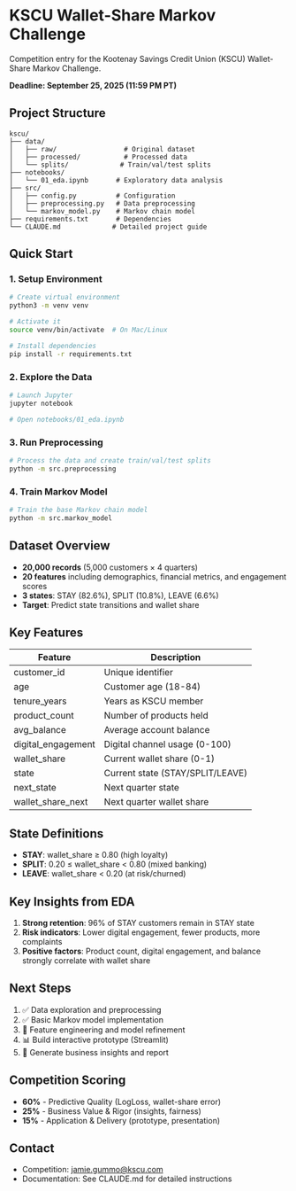 # KSCU Wallet-Share Markov Challenge

Competition entry for the Kootenay Savings Credit Union (KSCU) Wallet-Share Markov Challenge.

**Deadline: September 25, 2025 (11:59 PM PT)**

## Project Structure

```
kscu/
├── data/
│   ├── raw/                 # Original dataset
│   ├── processed/           # Processed data
│   └── splits/             # Train/val/test splits
├── notebooks/
│   └── 01_eda.ipynb       # Exploratory data analysis
├── src/
│   ├── config.py          # Configuration
│   ├── preprocessing.py   # Data preprocessing
│   └── markov_model.py    # Markov chain model
├── requirements.txt       # Dependencies
└── CLAUDE.md             # Detailed project guide
```

## Quick Start

### 1. Setup Environment

```bash
# Create virtual environment
python3 -m venv venv

# Activate it
source venv/bin/activate  # On Mac/Linux

# Install dependencies
pip install -r requirements.txt
```

### 2. Explore the Data

```bash
# Launch Jupyter
jupyter notebook

# Open notebooks/01_eda.ipynb
```

### 3. Run Preprocessing

```bash
# Process the data and create train/val/test splits
python -m src.preprocessing
```

### 4. Train Markov Model

```bash
# Train the base Markov chain model
python -m src.markov_model
```

## Dataset Overview

- **20,000 records** (5,000 customers × 4 quarters)
- **20 features** including demographics, financial metrics, and engagement scores
- **3 states**: STAY (82.6%), SPLIT (10.8%), LEAVE (6.6%)
- **Target**: Predict state transitions and wallet share

## Key Features

| Feature | Description |
|---------|------------|
| customer_id | Unique identifier |
| age | Customer age (18-84) |
| tenure_years | Years as KSCU member |
| product_count | Number of products held |
| avg_balance | Average account balance |
| digital_engagement | Digital channel usage (0-100) |
| wallet_share | Current wallet share (0-1) |
| state | Current state (STAY/SPLIT/LEAVE) |
| next_state | Next quarter state |
| wallet_share_next | Next quarter wallet share |

## State Definitions

- **STAY**: wallet_share ≥ 0.80 (high loyalty)
- **SPLIT**: 0.20 ≤ wallet_share < 0.80 (mixed banking)
- **LEAVE**: wallet_share < 0.20 (at risk/churned)

## Key Insights from EDA

1. **Strong retention**: 96% of STAY customers remain in STAY state
2. **Risk indicators**: Lower digital engagement, fewer products, more complaints
3. **Positive factors**: Product count, digital engagement, and balance strongly correlate with wallet share

## Next Steps

1. ✅ Data exploration and preprocessing
2. ✅ Basic Markov model implementation
3. 🔄 Feature engineering and model refinement
4. 📊 Build interactive prototype (Streamlit)
5. 📝 Generate business insights and report

## Competition Scoring

- **60%** - Predictive Quality (LogLoss, wallet-share error)
- **25%** - Business Value & Rigor (insights, fairness)
- **15%** - Application & Delivery (prototype, presentation)

## Contact

- Competition: jamie.gummo@kscu.com
- Documentation: See CLAUDE.md for detailed instructions